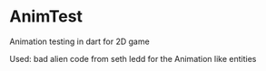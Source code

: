 AnimTest
========

Animation testing in dart for 2D game

Used: bad alien code from seth ledd for the Animation like entities
